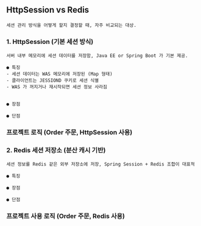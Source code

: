 ## HttpSession vs Redis

    세션 관리 방식을 어떻게 할지 결정할 때, 자주 비교되는 대상.

### 1. HttpSession (기본 세션 방식)

    서버 내부 메모리에 세션 데이터를 저장함, Java EE or Spring Boot 가 기본 제공.

    ● 특징
    - 세션 데이터는 WAS 메모리에 저장된 (Map 형태)
    - 클라이언트는 JESSIOND 쿠키로 세션 식별
    - WAS 가 꺼지거나 재시작되면 세션 정보 사라짐
    

    ● 장점

    ● 단점


### 프로젝트 로직 (Order 주문, HttpSession 사용)    

### 2. Redis 세션 저장소 (분산 캐시 기반)

    세션 정보를 Redis 같은 외부 저장소에 저장, Spring Session + Redis 조합이 대표적

    ● 특징

    ● 장점

    ● 단점

### 프로젝트 사용 로직 (Order 주문, Redis 사용)